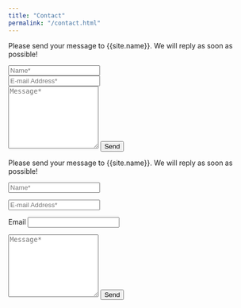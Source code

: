 ```yaml
---
title: "Contact"
permalink: "/contact.html"
---
```


<form action="https://formspree.io/{{site.email}}" method="POST">    
<p>Please send your message to {{site.name}}. We will reply as soon as possible!</p>
<div class="form-group row">
<div class="col-md-6">
<input class="form-control" type="text" name="name" placeholder="Name*" required>
</div>
<div class="col-md-6">
<input class="form-control" type="email" name="_replyto" placeholder="E-mail Address*" required>
</div>
</div>
<textarea rows="8" class="form-control mb-3" name="message" placeholder="Message*" required></textarea>    
<input class="btn btn-success" type="submit" value="Send">
</form>







<form name="contact" netlify>
  <p>Please send your message to {{site.name}}. We will reply as soon as possible!</p>
  <div class="form-group row">
  <div class="col-md-6">
    <input class="form-control" type="text" name="name" placeholder="Name*" required>
  </div>
  </p>
  <div class="col-md-6">
  <input class="form-control" type="email" name="_replyto" placeholder="E-mail Address*" required>
  </div>
  <p>
    <label>Email <input type="email" name="email" /></label>
  </p>
  <p>
    <textarea rows="8" class="form-control mb-3" name="message" placeholder="Message*" required></textarea>
    <button type="submit">Send</button>
  </p>
</form>
